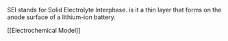 SEI stands for Solid Electrolyte Interphase. is it a thin layer that forms on the anode surface of a lithium-ion battery. 

[[Electrochemical Model]]